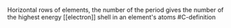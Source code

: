 Horizontal rows of elements, the number of the period gives the number of the highest energy [[electron]] shell in an element's atoms
#C-definition